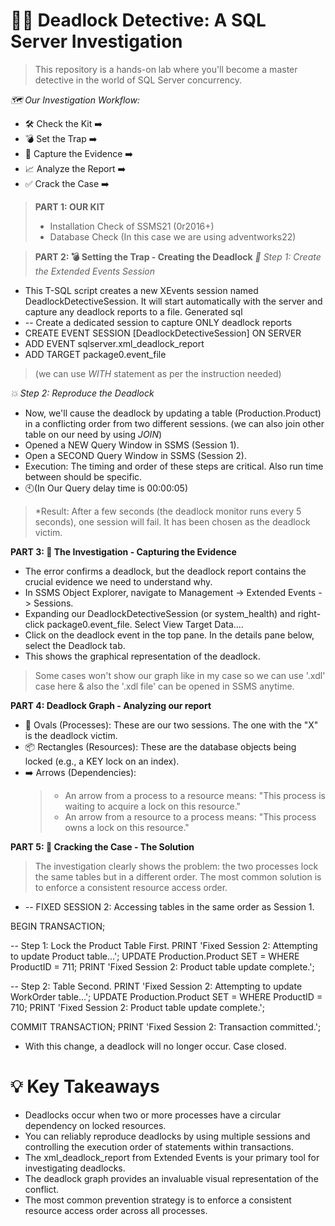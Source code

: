 # 🕵️‍♂️ Deadlock Detective: A SQL Server Investigation
>This repository is a hands-on lab where you'll become a master detective in the world of SQL Server concurrency.

*🗺️ Our Investigation Workflow:*
* 🛠️ Check the Kit ➡️ 
* 💣 Set the Trap ➡️ 
* 📸 Capture the Evidence ➡️ 
* 📈 Analyze the Report ➡️ 
* ✅ Crack the Case ➡️

> **PART 1: OUR KIT**
> * Installation Check of SSMS21 (0r2016+)
> * Database Check (In this case we are using adventworks22)

> **PART 2: 💣 Setting the Trap - Creating the Deadlock**
*📸 Step 1: Create the Extended Events Session*
* This T-SQL script creates a new XEvents session named DeadlockDetectiveSession. It will start automatically with the server and capture any deadlock reports to a file.
Generated sql
* -- Create a dedicated session to capture ONLY deadlock reports
* CREATE EVENT SESSION [DeadlockDetectiveSession] ON SERVER
* ADD EVENT sqlserver.xml_deadlock_report
* ADD TARGET package0.event_file
>(we can use *WITH* statement as per the instruction needed)

*💥 Step 2: Reproduce the Deadlock*
* Now, we'll cause the deadlock by updating a table (Production.Product) in a conflicting order from two different sessions. (we can also join other table on our need by using *JOIN*)
* Opened a NEW Query Window in SSMS (Session 1).
* Open a SECOND Query Window in SSMS (Session 2).
* Execution: The timing and order of these steps are critical. Also run time between should be specific.
* 🕙(In Our Query delay time is 00:00:05)
>*Result: After a few seconds (the deadlock monitor runs every 5 seconds), one session will fail. It has been chosen as the deadlock victim.

**PART 3: 🔎 The Investigation - Capturing the Evidence**
* The error confirms a deadlock, but the deadlock report contains the crucial evidence we need to understand why.
* In SSMS Object Explorer, navigate to Management -> Extended Events -> Sessions.
* Expanding our DeadlockDetectiveSession (or system_health) and right-click package0.event_file. Select View Target Data....
* Click on the deadlock event in the top pane. In the details pane below, select the Deadlock tab.
* This shows the graphical representation of the deadlock.
> Some cases won't show our graph like in my case so we can use '.xdl' case here & also the '.xdl file' can be opened in SSMS anytime.

**PART 4: Deadlock Graph - Analyzing our report**
* 🔵 Ovals (Processes): These are our two sessions. The one with the "X" is the deadlock victim.
* 📦 Rectangles (Resources): These are the database objects being locked (e.g., a KEY lock on an index).
* ➡️ Arrows (Dependencies):
   > * An arrow from a process to a resource means: "This process is waiting to acquire a lock on this resource."
   > * An arrow from a resource to a process means: "This process owns a lock on this resource."

**PART 5: 🔑 Cracking the Case - The Solution**
>The investigation clearly shows the problem: the two processes lock the same tables but in a different order. The most common solution is to enforce a consistent resource access order.

* -- FIXED SESSION 2: Accessing tables in the same order as Session 1.

BEGIN TRANSACTION;

-- Step 1: Lock the Product Table First.
PRINT 'Fixed Session 2: Attempting to update Product table...';
UPDATE Production.Product
SET  =
WHERE ProductID = 711;
PRINT 'Fixed Session 2: Product table update complete.';

-- Step 2: Table Second.
PRINT 'Fixed Session 2: Attempting to update WorkOrder table...';
UPDATE Production.Product
SET  = 
WHERE ProductID = 710;
PRINT 'Fixed Session 2: Product table update complete.';

COMMIT TRANSACTION;
PRINT 'Fixed Session 2: Transaction committed.';

* With this change, a deadlock will no longer occur. Case closed.
# 💡 Key Takeaways
* Deadlocks occur when two or more processes have a circular dependency on locked resources.
* You can reliably reproduce deadlocks by using multiple sessions and controlling the execution order of statements within transactions.
* The xml_deadlock_report from Extended Events is your primary tool for investigating deadlocks.
* The deadlock graph provides an invaluable visual representation of the conflict.
* The most common prevention strategy is to enforce a consistent resource access order across all processes.
